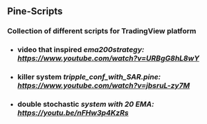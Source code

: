## Pine-Scripts

### Collection of different scripts for TradingView platform

* ### video that inspired *ema200strategy: https://www.youtube.com/watch?v=URBgG8hL8wY*

* ### killer system *tripple_conf_with_SAR.pine: https://www.youtube.com/watch?v=jbsruL-zy7M*

* ### double stochastic *system with 20 EMA: https://youtu.be/nFHw3p4KzRs* 
